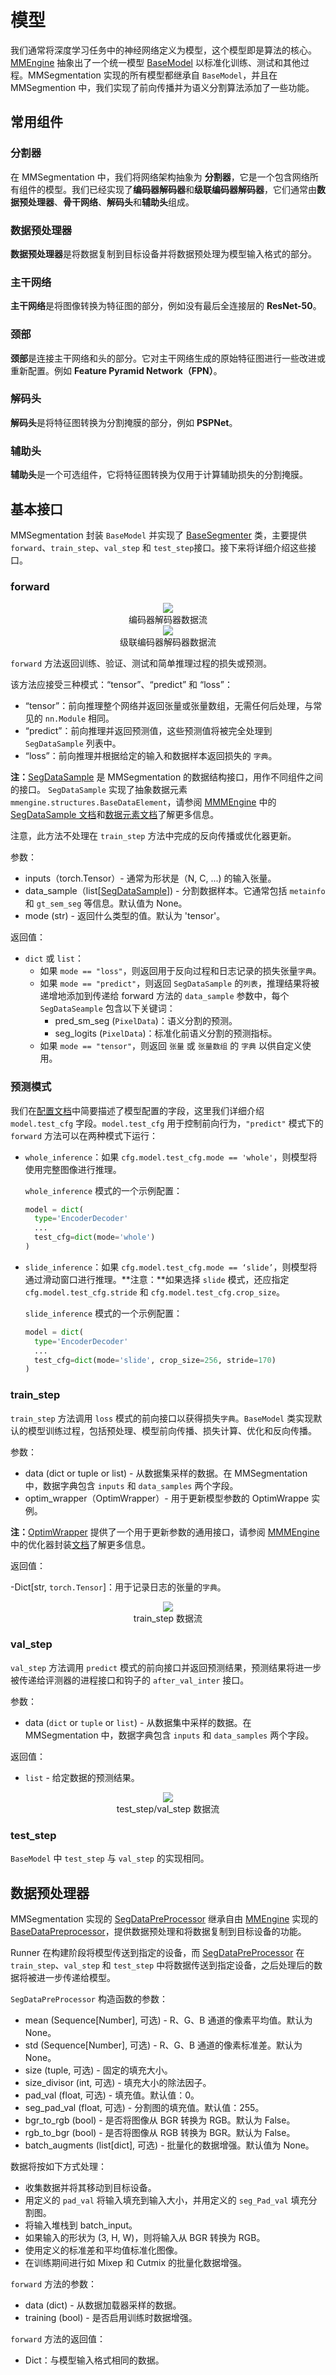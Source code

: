 # 模型

我们通常将深度学习任务中的神经网络定义为模型，这个模型即是算法的核心。[MMEngine](https://github.com/open-mmlab/mmengine) 抽象出了一个统一模型 [BaseModel](https://github.com/open-mmlab/mmengine/blob/main/mmengine/model/base_model/base_model.py#L16) 以标准化训练、测试和其他过程。MMSegmentation 实现的所有模型都继承自 `BaseModel`，并且在 MMSegmention 中，我们实现了前向传播并为语义分割算法添加了一些功能。

## 常用组件

### 分割器

在 MMSegmentation 中，我们将网络架构抽象为 **分割器**，它是一个包含网络所有组件的模型。我们已经实现了**编码器解码器**和**级联编码器解码器**，它们通常由**数据预处理器**、**骨干网络**、**解码头**和**辅助头**组成。

### 数据预处理器

**数据预处理器**是将数据复制到目标设备并将数据预处理为模型输入格式的部分。

### 主干网络

**主干网络**是将图像转换为特征图的部分，例如没有最后全连接层的 **ResNet-50**。

### 颈部

**颈部**是连接主干网络和头的部分。它对主干网络生成的原始特征图进行一些改进或重新配置。例如 **Feature Pyramid Network（FPN）**。

### 解码头

**解码头**是将特征图转换为分割掩膜的部分，例如 **PSPNet**。

### 辅助头

**辅助头**是一个可选组件，它将特征图转换为仅用于计算辅助损失的分割掩膜。

## 基本接口

MMSegmentation 封装 `BaseModel` 并实现了 [BaseSegmenter](https://github.com/open-mmlab/mmsegmentation/blob/1.x/mmseg/models/segmentors/base.py#L15) 类，主要提供 `forward`、`train_step`、`val_step` 和 `test_step`接口。接下来将详细介绍这些接口。

### forward

<center>
  <img src='../../../resources/encoder_decoder_dataflow.png' />
  <center>编码器解码器数据流</center>
</center>

<center>
  <center><img src='../../../resources/cascade_encoder_decoder_dataflow.png' /></center>
  <center>级联编码器解码器数据流</center>
</center>

`forward` 方法返回训练、验证、测试和简单推理过程的损失或预测。

该方法应接受三种模式：“tensor”、“predict” 和 “loss”：

- “tensor”：前向推理整个网络并返回张量或张量数组，无需任何后处理，与常见的 `nn.Module` 相同。
- “predict”：前向推理并返回预测值，这些预测值将被完全处理到 `SegDataSample` 列表中。
- “loss”：前向推理并根据给定的输入和数据样本返回损失的 `字典`。

**注：**[SegDataSample](https://github.com/open-mmlab/mmsegmentation/blob/1.x/mmseg/structures/seg_data_sample.py) 是 MMSegmentation 的数据结构接口，用作不同组件之间的接口。 `SegDataSample` 实现了抽象数据元素 `mmengine.structures.BaseDataElement`，请参阅 [MMMEngine](https://github.com/open-mmlab/mmengine) 中的 [SegDataSample 文档](https://mmsegmentation.readthedocs.io/zh_CN/1.x/advanced_guides/structures.html)和[数据元素文档](https://mmengine.readthedocs.io/zh_CN/latest/advanced_tutorials/data_element.html)了解更多信息。

注意，此方法不处理在 `train_step` 方法中完成的反向传播或优化器更新。

参数：

- inputs（torch.Tensor）- 通常为形状是（N, C, ...) 的输入张量。
- data_sample（list\[[SegDataSample](https://github.com/open-mmlab/mmsegmentation/blob/1.x/mmseg/structures/seg_data_sample.py)\]) - 分割数据样本。它通常包括 `metainfo` 和 `gt_sem_seg` 等信息。默认值为 None。
- mode (str) - 返回什么类型的值。默认为 'tensor'。

返回值：

- `dict` 或 `list`：
  - 如果 `mode == "loss"`，则返回用于反向过程和日志记录的损失张量`字典`。
  - 如果 `mode == "predict"`，则返回 `SegDataSample` 的`列表`，推理结果将被递增地添加到传递给 forward 方法的 `data_sample` 参数中，每个 `SegDataSeample` 包含以下关键词：
    - pred_sm_seg (`PixelData`)：语义分割的预测。
    - seg_logits (`PixelData`)：标准化前语义分割的预测指标。
  - 如果 `mode == "tensor"`，则返回 `张量` 或 `张量数组` 的 `字典` 以供自定义使用。

### 预测模式

我们在[配置文档](../user_guides/1_config.md)中简要描述了模型配置的字段，这里我们详细介绍 `model.test_cfg` 字段。`model.test_cfg` 用于控制前向行为，`"predict"` 模式下的 `forward` 方法可以在两种模式下运行：

- `whole_inference`：如果 `cfg.model.test_cfg.mode == 'whole'`，则模型将使用完整图像进行推理。

  `whole_inference` 模式的一个示例配置：

  ```python
  model = dict(
    type='EncoderDecoder'
    ...
    test_cfg=dict(mode='whole')
  )
  ```

- `slide_inference`：如果 `cfg.model.test_cfg.mode == ‘slide’`，则模型将通过滑动窗口进行推理。**注意：**如果选择 `slide` 模式，还应指定 `cfg.model.test_cfg.stride` 和 `cfg.model.test_cfg.crop_size`。

  `slide_inference` 模式的一个示例配置：

  ```python
  model = dict(
    type='EncoderDecoder'
    ...
    test_cfg=dict(mode='slide', crop_size=256, stride=170)
  )
  ```

### train_step

`train_step` 方法调用 `loss` 模式的前向接口以获得损失`字典`。`BaseModel` 类实现默认的模型训练过程，包括预处理、模型前向传播、损失计算、优化和反向传播。

参数：

- data (dict or tuple or list) - 从数据集采样的数据。在 MMSegmentation 中，数据字典包含 `inputs` 和 `data_samples` 两个字段。
- optim_wrapper（OptimWrapper）- 用于更新模型参数的 OptimWrappe 实例。

**注：**[OptimWrapper](https://github.com/open-mmlab/mmengine/blob/main/mmengine/optim/optimizer/optimizer_wrapper.py#L17) 提供了一个用于更新参数的通用接口，请参阅 [MMMEngine](https://github.com/open-mmlab/mmengine) 中的优化器封装[文档](https://mmengine.readthedocs.io/zh_CN/latest/tutorials/optim_wrapper.html)了解更多信息。

返回值：

-Dict\[str, `torch.Tensor`\]：用于记录日志的张量的`字典`。

<center>
  <img src='../../../resources/train_step.png' />
  <center>train_step 数据流</center>
</center>

### val_step

`val_step` 方法调用 `predict` 模式的前向接口并返回预测结果，预测结果将进一步被传递给评测器的进程接口和钩子的 `after_val_inter` 接口。

参数：

- data (`dict` or `tuple` or `list`) - 从数据集中采样的数据。在 MMSegmentation 中，数据字典包含 `inputs` 和 `data_samples` 两个字段。

返回值：

- `list` - 给定数据的预测结果。

<center>
  <img src='../../../resources/test_step.png' />
  <center>test_step/val_step 数据流</center>
</center>

### test_step

`BaseModel` 中 `test_step` 与 `val_step` 的实现相同。

## 数据预处理器

MMSegmentation 实现的 [SegDataPreProcessor](https://github.com/open-mmlab/mmsegmentation/blob/1.x/mmseg/models/data_preprocessor.py#L13) 继承自由 [MMEngine](https://github.com/open-mmlab/mmengine) 实现的 [BaseDataPreprocessor](https://github.com/open-mmlab/mmengine/blob/main/mmengine/model/base_model/data_preprocessor.py#L18)，提供数据预处理和将数据复制到目标设备的功能。

Runner 在构建阶段将模型传送到指定的设备，而 [SegDataPreProcessor](https://github.com/open-mmlab/mmsegmentation/blob/1.x/mmseg/models/data_preprocessor.py#L13) 在 `train_step`、`val_step` 和 `test_step` 中将数据传送到指定设备，之后处理后的数据将被进一步传递给模型。

`SegDataPreProcessor` 构造函数的参数：

- mean (Sequence\[Number\], 可选) - R、G、B 通道的像素平均值。默认为 None。
- std (Sequence\[Number\], 可选) - R、G、B 通道的像素标准差。默认为 None。
- size (tuple, 可选) - 固定的填充大小。
- size_divisor (int, 可选) - 填充大小的除法因子。
- pad_val (float, 可选) - 填充值。默认值：0。
- seg_pad_val (float, 可选) - 分割图的填充值。默认值：255。
- bgr_to_rgb (bool) - 是否将图像从 BGR 转换为 RGB。默认为 False。
- rgb_to_bgr (bool) - 是否将图像从 RGB 转换为 BGR。默认为 False。
- batch_augments (list\[dict\], 可选) - 批量化的数据增强。默认值为 None。

数据将按如下方式处理：

- 收集数据并将其移动到目标设备。
- 用定义的 `pad_val` 将输入填充到输入大小，并用定义的 `seg_Pad_val` 填充分割图。
- 将输入堆栈到 batch_input。
- 如果输入的形状为 (3, H, W)，则将输入从 BGR 转换为 RGB。
- 使用定义的标准差和平均值标准化图像。
- 在训练期间进行如 Mixep 和 Cutmix 的批量化数据增强。

`forward` 方法的参数：

- data (dict) - 从数据加载器采样的数据。
- training (bool) - 是否启用训练时数据增强。

`forward` 方法的返回值：

- Dict：与模型输入格式相同的数据。
